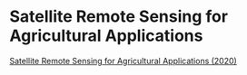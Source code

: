 # Satellite Remote Sensing for Agricultural Applications

[Satellite Remote Sensing for Agricultural Applications (2020)](https://appliedsciences.nasa.gov/join-mission/training/english/arset-satellite-remote-sensing-agricultural-applications)